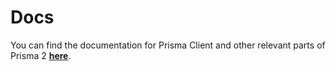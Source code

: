 # Docs

You can find the documentation for Prisma Client and other relevant parts of Prisma 2 [**here**](https://github.com/prisma/prisma2/tree/master/docs).